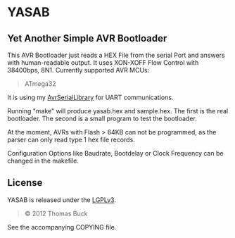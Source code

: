 # YASAB
## Yet Another Simple AVR Bootloader

This AVR Bootloader just reads a HEX File from the serial Port and answers with human-readable output. It uses XON-XOFF Flow Control with 38400bps, 8N1.
Currently supported AVR MCUs:
> ATmega32

It is using my [AvrSerialLibrary](https://github.com/xythobuz/Snippets/tree/master/AvrSerialLibrary) for UART communications.

Running "make" will produce yasab.hex and sample.hex. The first is the real bootloader. The second is a small program to test the bootloader.

At the moment, AVRs with Flash > 64KB can not be programmed, as the parser can only read type 1 hex file records.

Configuration Options like Baudrate, Bootdelay or Clock Frequency can be changed in the makefile.

## License

YASAB is released under the [LGPLv3](http://www.gnu.org/licenses/lgpl-3.0.html).
> &copy; 2012 Thomas Buck

See the accompanying COPYING file.
